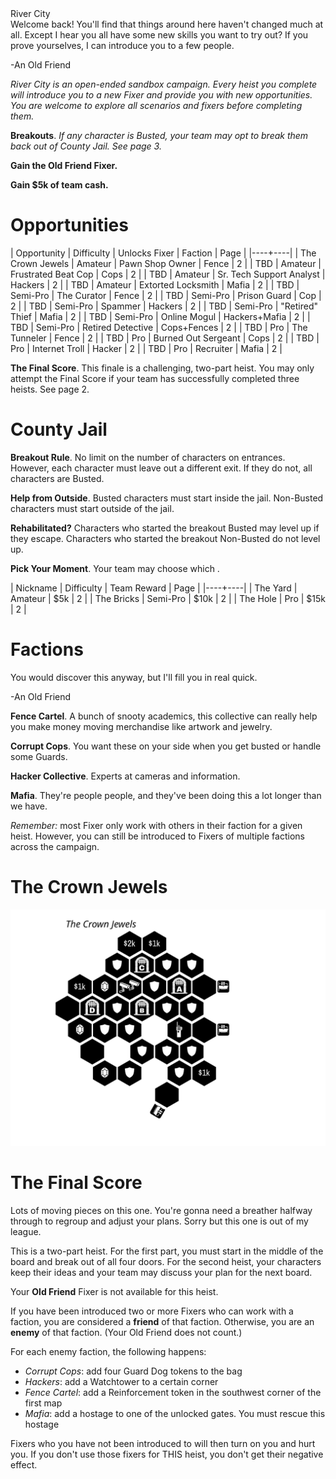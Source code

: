 <div class="cover-title">
  River City
</div>

<div class="handwriting">
Welcome back! You'll find that things around here haven't changed much at all. Except I hear you all have some new skills you want to try out? If you prove yourselves, I can introduce you to a few people.

-An Old Friend
</div>

*River City is an open-ended sandbox campaign. Every heist you complete will introduce you to a new Fixer and provide you with new opportunities. You are welcome to explore all scenarios and fixers before completing them.*

**Breakouts**. *If any character is Busted, your team may opt to break them back out of County Jail. See page 3.*

**Gain the Old Friend Fixer.**

**Gain $5k of team cash.**

<div class="page-break"/>

# Opportunities

<div class="tabletoc">

| Opportunity | Difficulty | Unlocks Fixer | Faction | Page |
|----+----|
| The Crown Jewels | Amateur | Pawn Shop Owner | Fence | 2 |
| TBD | Amateur | Frustrated Beat Cop | Cops | 2 |
| TBD | Amateur | Sr. Tech Support Analyst | Hackers | 2 |
| TBD | Amateur | Extorted Locksmith | Mafia | 2 |
| TBD | Semi-Pro | The Curator | Fence | 2 |
| TBD | Semi-Pro | Prison Guard | Cop | 2 |
| TBD | Semi-Pro | Spammer | Hackers | 2 |
| TBD | Semi-Pro | "Retired" Thief | Mafia | 2 |
| TBD | Semi-Pro | Online Mogul | Hackers+Mafia | 2 |
| TBD | Semi-Pro | Retired Detective | Cops+Fences | 2 |
| TBD | Pro | The Tunneler | Fence | 2 |
| TBD | Pro | Burned Out Sergeant | Cops | 2 |
| TBD | Pro | Internet Troll | Hacker | 2 |
| TBD | Pro | Recruiter | Mafia | 2 |

**The Final Score**. This finale is a challenging, two-part heist. You may only attempt the Final Score if your team has successfully completed three heists. See page 2.

</div>


# County Jail

**Breakout Rule**. No limit on the number of characters on entrances. However, each character must leave out a different exit. If they do not, all characters are Busted.

**Help from Outside**. Busted characters must start inside the jail. Non-Busted characters must start outside of the jail.

**Rehabilitated?** Characters who started the breakout Busted may level up if they escape. Characters who started the breakout Non-Busted do not level up.

**Pick Your Moment**. Your team may choose which .

<div class="tabletoc">

| Nickname | Difficulty | Team Reward | Page |
|----+----|
| The Yard | Amateur | $5k | 2 |
| The Bricks | Semi-Pro | $10k | 2 |
| The Hole | Pro | $15k | 2 |

</div>

# Factions

<div class="handwriting">
You would discover this anyway, but I'll fill you in real quick.

-An Old Friend
</div>

**Fence Cartel**. A bunch of snooty academics, this collective can really help you make money moving merchandise like artwork and jewelry.

**Corrupt Cops**. You want these on your side when you get busted or handle some Guards.

**Hacker Collective**. Experts at cameras and information.

**Mafia**. They're people people, and they've been doing this a lot longer than we have.

*Remember:* most Fixer only work with others in their faction for a given heist. However, you can still be introduced to Fixers of multiple factions across the campaign.

# The Crown Jewels

<img class="map" src="the-crown-jewels.svg">

# The Final Score

<div class="handwriting">
Lots of moving pieces on this one. You're gonna need a breather halfway through to regroup and adjust your plans. Sorry but this one is out of my league.
</div>

This is a two-part heist. For the first part, you must start in the middle of the board and break out of all four doors. For the second heist, your characters keep their ideas and your team may discuss your plan for the next board.

Your **Old Friend** Fixer is not available for this heist.

If you have been introduced two or more Fixers who can work with a faction, you are considered a **friend** of that faction. Otherwise, you are an **enemy** of that faction. (Your Old Friend does not count.)

For each enemy faction, the following happens:

  * *Corrupt Cops*: add four Guard Dog tokens to the bag
  * *Hackers*: add a Watchtower to a certain corner
  * *Fence Cartel*: add a Reinforcement token in the southwest corner of the first map
  * *Mafia*: add a hostage to one of the unlocked gates. You must rescue this hostage

Fixers who you have not been introduced to will then turn on you and hurt you. If you don't use those fixers for THIS heist, you don't get their negative effect.
